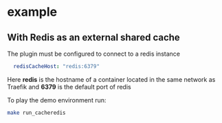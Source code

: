 # example
## With Redis as an external shared cache

The plugin must be configured to connect to a redis instance
```yaml
  redisCacheHost: "redis:6379"
```
Here **redis** is the hostname of a container located in the same network as Traefik and **6379** is the default port of redis

To play the demo environment run:
```bash
make run_cacheredis
```
